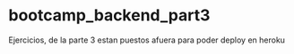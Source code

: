 # bootcamp_backend_part3

 Ejercicios, de la parte 3 estan puestos afuera para poder deploy en heroku
